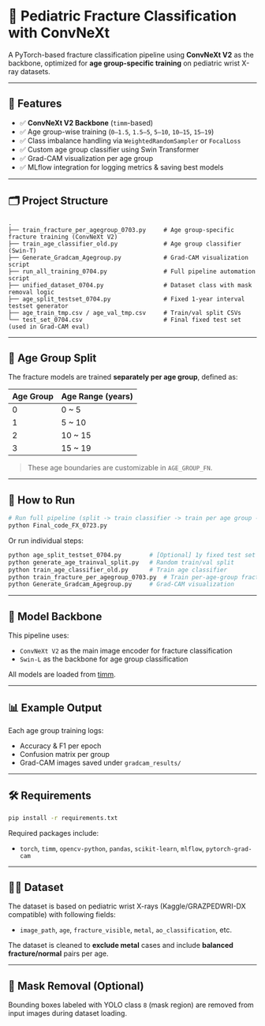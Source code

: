 # 🦴 Pediatric Fracture Classification with ConvNeXt

A PyTorch-based fracture classification pipeline using **ConvNeXt V2** as the backbone, optimized for **age group-specific training** on pediatric wrist X-ray datasets.

---

## 📌 Features

- ✅ **ConvNeXt V2 Backbone** (`timm`-based)
- ✅ Age group-wise training (`0–1.5`, `1.5–5`, `5–10`, `10–15`, `15–19`)
- ✅ Class imbalance handling via `WeightedRandomSampler` or `FocalLoss`
- ✅ Custom age group classifier using Swin Transformer
- ✅ Grad-CAM visualization per age group
- ✅ MLflow integration for logging metrics & saving best models

---

## 🗂️ Project Structure

```
.
├── train_fracture_per_agegroup_0703.py     # Age group-specific fracture training (ConvNeXt V2)
├── train_age_classifier_old.py             # Age group classifier (Swin-T)
├── Generate_Gradcam_Agegroup.py            # Grad-CAM visualization script
├── run_all_training_0704.py                # Full pipeline automation script
├── unified_dataset_0704.py                 # Dataset class with mask removal logic
├── age_split_testset_0704.py               # Fixed 1-year interval testset generator
├── age_train_tmp.csv / age_val_tmp.csv     # Train/val split CSVs
└── test_set_0704.csv                       # Final fixed test set (used in Grad-CAM eval)
```

---

## 🧪 Age Group Split

The fracture models are trained **separately per age group**, defined as:

| Age Group | Age Range (years)  |
|-----------|---------------------|
| 0         | 0 ~ 5               |
| 1         | 5 ~ 10              |
| 2         | 10 ~ 15             |
| 3         | 15 ~ 19             |

> These age boundaries are customizable in `AGE_GROUP_FN`.

---

## 🚀 How to Run

```bash
# Run full pipeline (split -> train classifier -> train per age group -> grad-cam)
python Final_code_FX_0723.py
```

Or run individual steps:

```bash
python age_split_testset_0704.py        # [Optional] 1y fixed test set
python generate_age_trainval_split.py   # Random train/val split
python train_age_classifier_old.py      # Train age classifier
python train_fracture_per_agegroup_0703.py  # Train per-age-group fracture models
python Generate_Gradcam_Agegroup.py     # Grad-CAM visualization
```

---

## 🧠 Model Backbone

This pipeline uses:
- `ConvNeXt V2` as the main image encoder for fracture classification
- `Swin-L` as the backbone for age group classification

All models are loaded from [timm](https://github.com/huggingface/pytorch-image-models).

---

## 📊 Example Output

Each age group training logs:
- Accuracy & F1 per epoch
- Confusion matrix per group
- Grad-CAM images saved under `gradcam_results/`

---

## 🛠️ Requirements

```bash
pip install -r requirements.txt
```

Required packages include:
- `torch`, `timm`, `opencv-python`, `pandas`, `scikit-learn`, `mlflow`, `pytorch-grad-cam`

---

## 👨‍⚕️ Dataset

The dataset is based on pediatric wrist X-rays (Kaggle/GRAZPEDWRI-DX compatible) with following fields:
- `image_path`, `age`, `fracture_visible`, `metal`, `ao_classification`, etc.

The dataset is cleaned to **exclude metal** cases and include **balanced fracture/normal** pairs per age.

---

## 🧼 Mask Removal (Optional)

Bounding boxes labeled with YOLO class `8` (mask region) are removed from input images during dataset loading.
